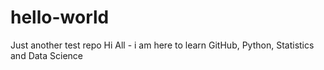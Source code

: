 # hello-world
Just another test repo
Hi All - i am here to learn GitHub, Python, Statistics and Data Science
